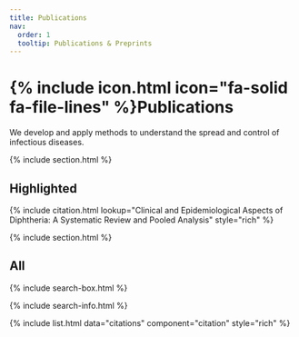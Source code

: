 ```yaml
---
title: Publications
nav:
  order: 1
  tooltip: Publications & Preprints
---
```


# {% include icon.html icon="fa-solid fa-file-lines" %}Publications

We develop and apply methods to understand the spread and control of infectious diseases. 

{% include section.html %}

## Highlighted

{% include citation.html lookup="Clinical and Epidemiological Aspects of Diphtheria: A Systematic Review and Pooled Analysis" style="rich" %}

{% include section.html %}

## All

{% include search-box.html %}

{% include search-info.html %}

{% include list.html data="citations" component="citation" style="rich" %}
